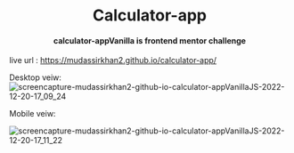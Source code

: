 <h1 align="center">
  Calculator-app
  <br>
</h1>
<h4 align="center"> calculator-appVanilla is frontend mentor challenge</h4>

live url :  https://mudassirkhan2.github.io/calculator-app/


Desktop veiw:
![screencapture-mudassirkhan2-github-io-calculator-appVanillaJS-2022-12-20-17_09_24](https://user-images.githubusercontent.com/106579572/208658583-ef60b72c-2254-4764-bb41-a745c79acc30.png)

Mobile veiw:

![screencapture-mudassirkhan2-github-io-calculator-appVanillaJS-2022-12-20-17_11_22](https://user-images.githubusercontent.com/106579572/208658814-82ccee3a-efe4-4b6c-98be-a9ef1a3e75e5.png)
